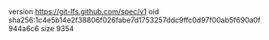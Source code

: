 version https://git-lfs.github.com/spec/v1
oid sha256:1c4e5b14e2f38806f026fabe7d1753257ddc9ffc0d97f00ab5f690a0f944a6c6
size 9354
